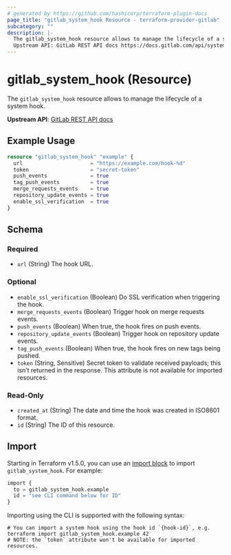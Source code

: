 ```yaml
---
# generated by https://github.com/hashicorp/terraform-plugin-docs
page_title: "gitlab_system_hook Resource - terraform-provider-gitlab"
subcategory: ""
description: |-
  The gitlab_system_hook resource allows to manage the lifecycle of a system hook.
  Upstream API: GitLab REST API docs https://docs.gitlab.com/api/system_hooks/
---
```


# gitlab_system_hook (Resource)

The `gitlab_system_hook` resource allows to manage the lifecycle of a system hook.

**Upstream API**: [GitLab REST API docs](https://docs.gitlab.com/api/system_hooks/)

## Example Usage

```terraform
resource "gitlab_system_hook" "example" {
  url                      = "https://example.com/hook-%d"
  token                    = "secret-token"
  push_events              = true
  tag_push_events          = true
  merge_requests_events    = true
  repository_update_events = true
  enable_ssl_verification  = true
}
```

<!-- schema generated by tfplugindocs -->
## Schema

### Required

- `url` (String) The hook URL.

### Optional

- `enable_ssl_verification` (Boolean) Do SSL verification when triggering the hook.
- `merge_requests_events` (Boolean) Trigger hook on merge requests events.
- `push_events` (Boolean) When true, the hook fires on push events.
- `repository_update_events` (Boolean) Trigger hook on repository update events.
- `tag_push_events` (Boolean) When true, the hook fires on new tags being pushed.
- `token` (String, Sensitive) Secret token to validate received payloads; this isn’t returned in the response. This attribute is not available for imported resources.

### Read-Only

- `created_at` (String) The date and time the hook was created in ISO8601 format.
- `id` (String) The ID of this resource.

## Import

Starting in Terraform v1.5.0, you can use an [import block](https://developer.hashicorp.com/terraform/language/import) to import `gitlab_system_hook`. For example:

```terraform
import {
  to = gitlab_system_hook.example
  id = "see CLI command below for ID"
}
```

Importing using the CLI is supported with the following syntax:

```shell
# You can import a system hook using the hook id `{hook-id}`, e.g.
terraform import gitlab_system_hook.example 42
# NOTE: the `token` attribute won't be available for imported resources.
```
